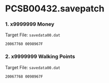 # PCSB00432.savepatch

### 1. x9999999 Money

Target File: `savedata00.dat`

```
20067760 0098967F
```

### 2. x9999999 Walking Points

Target File: `savedata00.dat`

```
20067768 0098967F
```

